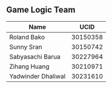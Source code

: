 ## Game Logic Team

| Name | UCID |
|----------|----------|
| Roland Bako | 30150358 |
| Sunny Sran | 30150742 |
| Sabyasachi Barua | 30227964 |
| Zihang Huang | 30210971 |
| Yadwinder Dhaliwal | 30231610 |
